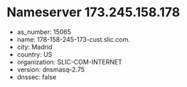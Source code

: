 # Nameserver 173.245.158.178

* as_number: 15065
* name: 178-158-245-173-cust.slic.com.
* city: Madrid
* country: US
* organization: SLIC-COM-INTERNET
* version: dnsmasq-2.75
* dnssec: false
